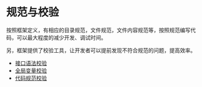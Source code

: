 # 规范与校验

按照框架定义，有相应的目录规范，文件规范，文件内容规范等，按照规范编写代码，可以最大程度的减少开发、调试时间。

另，框架提供了校验工具，让开发者可以提前发现不符合规范的问题，提高效率。

- [接口语法校验](/framework/polymorphism/check.html)
- [全局变量校验](/framework/global_check.html)
- [代码规范校验](/framework/linter.html)
